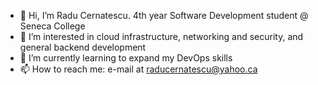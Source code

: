 - 👋 Hi, I’m Radu Cernatescu. 4th year Software Development student @ Seneca College
- 👀 I’m interested in cloud infrastructure, networking and security, and general backend development
- 🌱 I’m currently learning to expand my DevOps skills
- 📫 How to reach me: e-mail at raducernatescu@yahoo.ca
